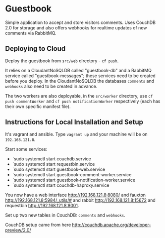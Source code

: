 # Guestbook

Simple application to accept and store visitors comments.  Uses CouchDB 2.0 for storage and also offers webhooks for realtime updates of new comments via RabbitMQ.

## Deploying to Cloud

Deploy the guestbook from `src/web` directory - `cf push`.

It relies on a CloudantNoSQLDB called "guestbook-db" and a RabbitMQ service called "guestbook-messages"; these services need to be created before you deploy.  In the CloudantNoSQLDB the databases `comments` and `webhooks` also need to be created in advance.

The two workers are also deployable, in the `src/worker` directory, use `cf push commentWorker` and `cf push notificationWorker` respectively (each has their own specific manifest file).

## Instructions for Local Installation and Setup

It's vagrant and ansible.  Type `vagrant up` and your machine will be on `192.168.121.8`.

Start some services:
  - `sudo systemctl start couchdb.service
  - `sudo systemctl start requestbin.service
  - `sudo systemctl start guestbook-web.service
  - `sudo systemctl start guestbook-comment-worker.service
  - `sudo systemctl start guestbook-notification-worker.service
  - `sudo systemctl start couchdb-haproxy.service

You now have a web interface http://192.168.121.8:8080/ and fauxton http://192.168.121.8:5984/_utils/# and rabbit http://192.168.121.8:15672 and requestbin http://192.168.121.8:8001.

Set up two new tables in CouchDB: `comments` and `webhooks`.

CouchDB setup came from here http://couchdb.apache.org/developer-preview/2.0/
